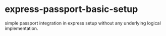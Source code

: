 # express-passport-basic-setup
simple passport integration in express setup without any underlying logical implementation.

